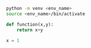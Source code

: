 ```bash
python -m venv <env_name>
source <env_name>/bin/activate
```

```py
def function(x,y):
	return x+y

x = 1


```
